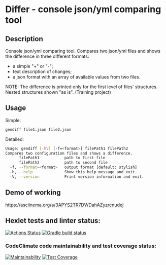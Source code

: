 # Differ - console json/yml comparing tool

## Description
Console json/yml comparing tool. Compares two json/yml files and shows the difference in three different formats:
- a simple "+" or "-";
- text description of changes;
- a json format with an array of available values from two files.

NOTE: The difference is printed only for the first level of files' structures. Nested structures shown "as is".
(Training project)

## Usage
Simple:
```sh
gendiff file1.json file2.json
```
Detailed:
```sh
Usage: gendiff [-hV] [-f=<format>] filePath1 filePath2
Compares two configuration files and shows a difference.
      filePath1           path to first file
      filePath2           path to second file
  -f, --format=<format>   output format [default: stylish]
  -h, --help              Show this help message and exit.
  -V, --version           Print version information and exit.
```

## Demo of working
https://asciinema.org/a/3APYS2TR7DWDahAZyzrcnudej

## Hexlet tests and linter status:
[![Actions Status](https://github.com/mynameiskatherine/java-project-71/actions/workflows/hexlet-check.yml/badge.svg)](https://github.com/mynameiskatherine/java-project-71/actions)
[![Gradle build status](https://github.com/mynameiskatherine/java-project-71/actions/workflows/gradle.yml/badge.svg)](https://github.com/mynameiskatherine/java-project-71/actions)
### CodeClimate code maintainability and test coverage status:
[![Maintainability](https://api.codeclimate.com/v1/badges/8acb0ede6668b8edb805/maintainability)](https://codeclimate.com/github/mynameiskatherine/java-project-71/maintainability)
[![Test Coverage](https://api.codeclimate.com/v1/badges/8acb0ede6668b8edb805/test_coverage)](https://codeclimate.com/github/mynameiskatherine/java-project-71/test_coverage)
